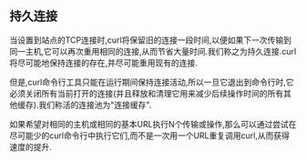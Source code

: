 
## 持久连接

当设置到站点的TCP连接时,curl将保留旧的连接一段时间,以便如果下一次传输到同一主机,它可以再次重用相同的连接,从而节省大量时间.我们称之为持久连接.curl将尽可能地保持连接的存在,并尽可能重用现有的连接.

但是,curl命令行工具只能在运行期间保持连接活动,所以一旦它退出到命令行时,它必须关闭所有当前打开的连接(并且释放和清理它用来减少后续操作时间的所有其他缓存).我们称活的连接池为"连接缓存".

如果希望对相同的主机或相同的基本URL执行N个传输或操作,那么可以通过尝试在尽可能少的curl命令行中执行它们,而不是一次用一个URL重复调用curl,从而获得速度的提升.
